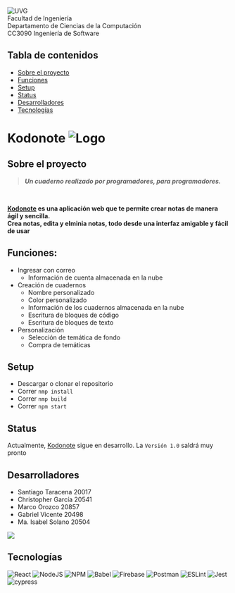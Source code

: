 ![UVG](https://res.cloudinary.com/webuvg/image/upload/f_auto/v1551291412/WEB/institucional/logouvg.png) <br>
Facultad de Ingeniería <br>
Departamento de Ciencias de la Computación <br>
CC3090 Ingeniería de Software <br>

## Tabla de contenidos
- [Sobre el proyecto](https://github.com/GabrielVicente-GT/kodonote/blob/main/README.md#Sobre-el-proyecto)
- [Funciones](https://github.com/GabrielVicente-GT/kodonote/blob/main/README.md#Funciones)
- [Setup](https://github.com/GabrielVicente-GT/kodonote/blob/main/README.md#Setup)
- [Status](https://github.com/GabrielVicente-GT/kodonote/blob/main/README.md#Status)
- [Desarrolladores](https://github.com/GabrielVicente-GT/kodonote/blob/main/README.md#Desarrolladores)
- [Tecnologías](https://github.com/GabrielVicente-GT/kodonote/blob/main/README.md#Tecnologías)

# Kodonote ![Logo](./public/kodonote-icon.ico)

## Sobre el proyecto

> ***Un cuaderno realizado por programadores, para programadores.*** 
<br>

**[Kodonote](https://github.com/GabrielVicente-GT/kodonote) es una aplicación web que te permite crear notas de manera ágil y sencilla.** <br>
**Crea notas, edita y elminia notas, todo desde una interfaz amigable y fácil de usar**
<br>
## Funciones:
- Ingresar con correo
  - Información de cuenta almacenada en la nube
- Creación de cuadernos 
  - Nombre personalizado
  - Color personalizado
  - Información de los cuadernos almacenada en la nube
  - Escritura de bloques de código
  - Escritura de bloques de texto
- Personalización
  - Selección de temática de fondo
  - Compra de temáticas

## Setup
- Descargar o clonar el repositorio
- Correr ```nmp install```
- Correr ```nmp build```
- Correr ```npm start```

## Status
Actualmente, [Kodonote](https://github.com/GabrielVicente-GT/kodonote) sigue en desarrollo. La ```Versión 1.0``` saldrá muy pronto

## Desarrolladores

- Santiago Taracena   20017
- Christopher García  20541
- Marco Orozco        20857
- Gabriel Vicente     20498
- Ma. Isabel Solano   20504

<a href="https://github.com/GabrielVicente-GT/kodonote/graphs/contributors">
  <img src="https://contrib.rocks/image?repo=GabrielVicente-GT/kodonote" />
</a>

## Tecnologías
![React](https://img.shields.io/badge/react-%2320232a.svg?style=for-the-badge&logo=react&logoColor=%2361DAFB)
![NodeJS](https://img.shields.io/badge/node.js-6DA55F?style=for-the-badge&logo=node.js&logoColor=white)
![NPM](https://img.shields.io/badge/NPM-%23000000.svg?style=for-the-badge&logo=npm&logoColor=white)
![Babel](https://img.shields.io/badge/Babel-F9DC3e?style=for-the-badge&logo=babel&logoColor=black)
![Firebase](https://img.shields.io/badge/Firebase-039BE5?style=for-the-badge&logo=Firebase&logoColor=white)
![Postman](https://img.shields.io/badge/Postman-FF6C37?style=for-the-badge&logo=postman&logoColor=white) 
![ESLint](https://img.shields.io/badge/ESLint-4B3263?style=for-the-badge&logo=eslint&logoColor=white)
![Jest](https://img.shields.io/badge/-jest-%23C21325?style=for-the-badge&logo=jest&logoColor=white)
![cypress](https://img.shields.io/badge/-cypress-%23E5E5E5?style=for-the-badge&logo=cypress&logoColor=058a5e)
